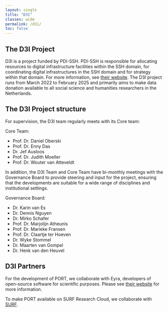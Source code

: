 ```yaml
---
layout: single
title: "D3I"
classes: wide
permalink: /d3i/
toc: false
---
```


## The D3I Project

D3I is a project funded by PDI-SSH. PDI-SSH is responsible for allocating resources to digital infrastructure facilities within the SSH domain, for coordinating digital infrastructures in the SSH domain and for strategy within that domain. For more information, see [their website](https://pdi-ssh.nl/en/). The D3I project runs from March 2022 to February 2025 and primarily aims to make data donation available to all social science and humanities researchers in the Netherlands.

## The D3I Project structure

For supervision, the D3I team regularly meets with its Core team:

Core Team:
- Prof. Dr. Daniel Oberski
- Prof. Dr. Enny Das
- Dr. Jef Ausloos
- Prof. Dr. Judith Moeller
- Prof. Dr. Wouter van Atteveldt

In addition, the D3I Team and Core Team have bi-monthly meetings with the Governance Board
to provide steering and input for the project, ensuring that the developments are 
suitable for a wide range of disciplines and institutional settings. 

Governance Board:
- Dr. Karin van Es
- Dr. Dennis Nguyen
- Dr. Mirko Schafer
- Prof. Dr. Marjolijn Atheunis
- Prof. Dr. Marieke Fransen
- Prof. Dr. Claartje ter Hoeven
- Dr. Wyke Stommel
- Dr. Maarten van Gompel
- Dr. Henk van den Heuvel


## D3I Partners

For the development of PORT, we collaborate with Eyra, developers of open-source software for scientific purposes. Please see [their website](https://eyra.co/) for more information.

To make PORT available on SURF Research Cloud, we collaborate with [SURF](https://www.surf.nl/).
